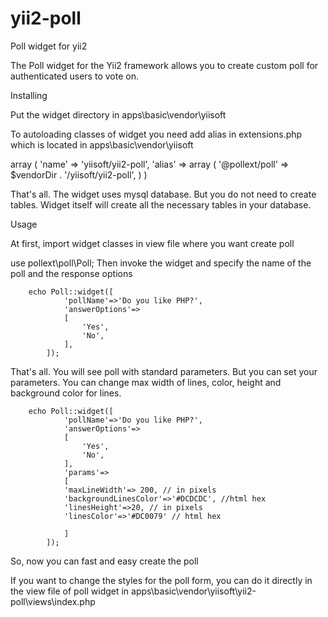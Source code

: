 # yii2-poll
Poll widget for yii2

The Poll widget for the Yii2 framework allows you to create custom poll for authenticated users to vote on.

Installing 

Put the widget directory in apps\basic\vendor\yiisoft

To autoloading classes of widget you need add alias in extensions.php which is located in apps\basic\vendor\yiisoft

  array (
    'name' => 'yiisoft/yii2-poll',
    'alias' =>
        array (
            '@pollext/poll' => $vendorDir . '/yiisoft/yii2-poll',
            )
      )
  
That's all. The widget uses mysql database. But you do not need to create tables. Widget itself will create all the necessary tables in your database.

Usage 

At first, import widget classes in view file where you want create poll

use pollext\poll\Poll;
Then invoke the widget and specify the name of the poll and the response options


        echo Poll::widget([
                'pollName'=>'Do you like PHP?',
                'answerOptions'=>
                [
                    'Yes',
                    'No',
                ],
            ]); 
    
    
That's all. You will see poll with standard parameters. But you can set your parameters. You can change max width of lines, color, height and background color for lines.


        echo Poll::widget([
                'pollName'=>'Do you like PHP?',
                'answerOptions'=>
                [
                    'Yes',
                    'No',
                ],
                'params'=>
                [
                'maxLineWidth'=> 200, // in pixels
                'backgroundLinesColor'=>'#DCDCDC', //html hex 
                'linesHeight'=>20, // in pixels
                'linesColor'=>'#DC0079' // html hex 
 
                ]
            ]); 
    
So, now you can fast and easy create the poll

If you want to change the styles for the poll form, you can do it directly in the view file of poll widget in apps\basic\vendor\yiisoft\yii2-poll\views\index.php

